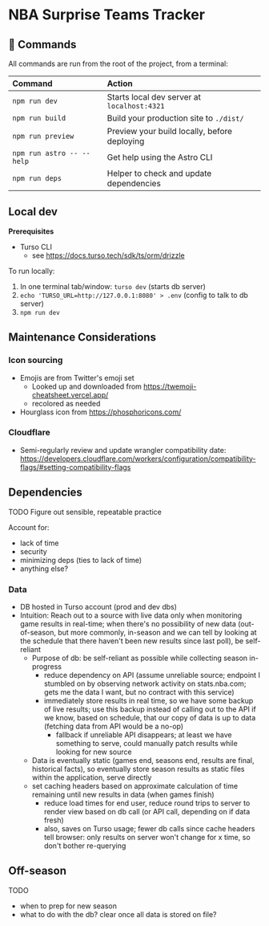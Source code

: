 # NBA Surprise Teams Tracker

## 🧞 Commands

All commands are run from the root of the project, from a terminal:

| Command                   | Action                                       |
| :------------------------ | :------------------------------------------- |
| `npm run dev`             | Starts local dev server at `localhost:4321`  |
| `npm run build`           | Build your production site to `./dist/`      |
| `npm run preview`         | Preview your build locally, before deploying |
| `npm run astro -- --help` | Get help using the Astro CLI                 |
| `npm run deps`            | Helper to check and update dependencies      |

## Local dev

**Prerequisites**

- Turso CLI
  - see https://docs.turso.tech/sdk/ts/orm/drizzle

To run locally:

1. In one terminal tab/window: `turso dev` (starts db server)
2. `echo 'TURSO_URL=http://127.0.0.1:8080' > .env` (config to talk to db server)
3. `npm run dev`

## Maintenance Considerations

### Icon sourcing

- Emojis are from Twitter's emoji set
  - Looked up and downloaded from https://twemoji-cheatsheet.vercel.app/
  - recolored as needed
- Hourglass icon from https://phosphoricons.com/

### Cloudflare

- Semi-regularly review and update wrangler compatibility date: https://developers.cloudflare.com/workers/configuration/compatibility-flags/#setting-compatibility-flags

## Dependencies

TODO Figure out sensible, repeatable practice

Account for:

- lack of time
- security
- minimizing deps (ties to lack of time)
- anything else?

### Data

- DB hosted in Turso account (prod and dev dbs)
- Intuition: Reach out to a source with live data only when monitoring game results in real-time; when there's no possibility of new
  data (out-of-season, but more commonly, in-season and we can tell by looking at the schedule that there haven't been
  new results since last poll), be self-reliant
  - Purpose of db: be self-reliant as possible while collecting season in-progress
    - reduce dependency on API (assume unreliable source; endpoint I stumbled on by observing network activity on stats.nba.com;
      gets me the data I want, but no contract with this service)
    - immediately store results in real time, so we have some backup of live results; use this backup instead of calling out to the API
      if we know, based on schedule, that our copy of data is up to data (fetching data from API would be a no-op)
      - fallback if unreliable API disappears; at least we have something to serve, could manually patch results while looking for
        new source
  - Data is eventually static (games end, seasons end, results are final, historical facts), so eventually store season results
    as static files within the application, serve directly
  - set caching headers based on approximate calculation of time remaining until new results in data (when games finish)
    - reduce load times for end user, reduce round trips to server to render view based on db call (or API call, depending on if data fresh)
    - also, saves on Turso usage; fewer db calls since cache headers tell browser: only results on server won't change for x time, so don't
      bother re-querying

## Off-season

TODO

- when to prep for new season
- what to do with the db? clear once all data is stored on file?
